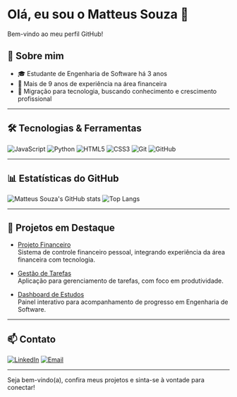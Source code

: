 # Olá, eu sou o Matteus Souza 👋

Bem-vindo ao meu perfil GitHub!

## 🚀 Sobre mim

- 🎓 Estudante de Engenharia de Software há 3 anos
- 💼 Mais de 9 anos de experiência na área financeira
- 🔄 Migração para tecnologia, buscando conhecimento e crescimento profissional

---

## 🛠️ Tecnologias & Ferramentas

![JavaScript](https://img.shields.io/badge/-JavaScript-F7DF1E?logo=javascript&logoColor=black&style=flat)
![Python](https://img.shields.io/badge/-Python-3776AB?logo=python&logoColor=white&style=flat)
![HTML5](https://img.shields.io/badge/-HTML5-E34F26?logo=html5&logoColor=white&style=flat)
![CSS3](https://img.shields.io/badge/-CSS3-1572B6?logo=css3&logoColor=white&style=flat)
![Git](https://img.shields.io/badge/-Git-F05032?logo=git&logoColor=white&style=flat)
![GitHub](https://img.shields.io/badge/-GitHub-181717?logo=github&logoColor=white&style=flat)

---

## 📊 Estatísticas do GitHub

![Matteus Souza's GitHub stats](https://github-readme-stats.vercel.app/api?username=matteus-souza&show_icons=true&theme=radical)
![Top Langs](https://github-readme-stats.vercel.app/api/top-langs/?username=matteus-souza&layout=compact&theme=radical)

---

## 🌟 Projetos em Destaque

- [Projeto Financeiro](https://github.com/matteus-souza/projeto-financeiro)  
Sistema de controle financeiro pessoal, integrando experiência da área financeira com tecnologia.

- [Gestão de Tarefas](https://github.com/matteus-souza/gestao-tarefas)  
Aplicação para gerenciamento de tarefas, com foco em produtividade.

- [Dashboard de Estudos](https://github.com/matteus-souza/dashboard-estudos)  
Painel interativo para acompanhamento de progresso em Engenharia de Software.

---

## 📫 Contato

[![LinkedIn](https://img.shields.io/badge/-LinkedIn-0077B5?logo=linkedin&logoColor=white&style=flat)](https://www.linkedin.com/in/matteus-souza)
[![Email](https://img.shields.io/badge/-Email-D14836?logo=gmail&logoColor=white&style=flat)](mailto:seuemail@email.com)

---

Seja bem-vindo(a), confira meus projetos e sinta-se à vontade para conectar!
